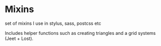 # Mixins
set of mixins I use in stylus, sass, postcss etc

Includes helper functions such as creating triangles and a grid systems (Jeet + Lost).
